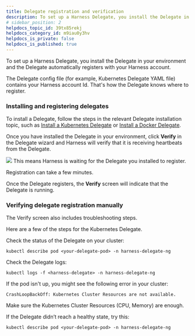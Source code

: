 ```yaml
---
title: Delegate registration and verification
description: To set up a Harness Delegate, you install the Delegate in your environment and the Delegate automatically registers with your Harness account. The Delegate config file (for example, Kubernetes Delega…
# sidebar_position: 2
helpdocs_topic_id: 39tx85rekj
helpdocs_category_id: m9iau0y3hv
helpdocs_is_private: false
helpdocs_is_published: true
---
```


To set up a Harness Delegate, you install the Delegate in your environment and the Delegate automatically registers with your Harness account.

The Delegate config file (for example, Kubernetes Delegate YAML file) contains your Harness account Id. That's how the Delegate knows where to register.

### Installing and registering delegates

To install a Delegate, follow the steps in the relevant Delegate installation topic, such as [Install a Kubernetes Delegate](/docs/platform/2_Delegates/advanced-installation/install-a-kubernetes-delegate.md) or [Install a Docker Delegate](/docs/platform/2_Delegates/install-delegates/install-a-delegate.md).

Once you have installed the Delegate in your environment, click **Verify** in the Delegate wizard and Harness will verify that it is receiving heartbeats from the Delegate.

![](static/delegate-registration-01.png)
This means Harness is waiting for the Delegate you installed to register.

Registration can take a few minutes.

Once the Delegate registers, the **Verify** screen will indicate that the Delegate is running.

### Verifying delegate registration manually

The Verify screen also includes troubleshooting steps.

Here are a few of the steps for the Kubernetes Delegate.

Check the status of the Delegate on your cluster:


```
kubectl describe pod <your-delegate-pod> -n harness-delegate-ng
```
Check the Delegate logs:


```
kubectl logs -f <harness-delegate> -n harness-delegate-ng
```
If the pod isn't up, you might see the following error in your cluster:


```
CrashLoopBackOff: Kubernetes Cluster Resources are not available.
```
Make sure the Kubernetes Cluster Resources (CPU, Memory) are enough.

If the Delegate didn’t reach a healthy state, try this:


```
kubectl describe pod <your-delegate-pod> -n harness-delegate-ng
```

